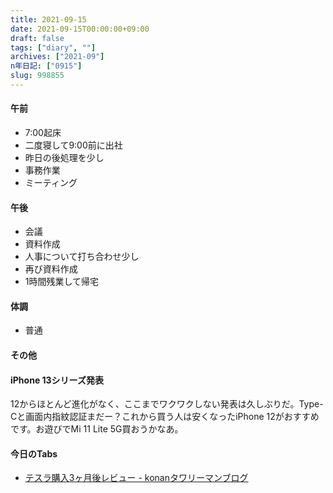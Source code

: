 ```yaml
---
title: 2021-09-15
date: 2021-09-15T00:00:00+09:00
draft: false
tags: ["diary", ""]
archives: ["2021-09"]
n年日記: ["0915"]
slug: 998855
---
```

#### 午前
- 7:00起床
- 二度寝して9:00前に出社
- 昨日の後処理を少し
- 事務作業
- ミーティング
#### 午後
- 会議
- 資料作成
- 人事について打ち合わせ少し
- 再び資料作成
- 1時間残業して帰宅
#### 体調
- 普通
#### その他
#### iPhone 13シリーズ発表
12からほとんど進化がなく、ここまでワクワクしない発表は久しぶりだ。Type-Cと画面内指紋認証まだー？これから買う人は安くなったiPhone 12がおすすめです。お遊びでMi 11 Lite 5G買おうかなあ。
#### 今日のTabs
- [テスラ購入3ヶ月後レビュー - konanタワリーマンブログ](https://konantower.hatenablog.com/entry/2021/09/09/171016)